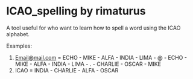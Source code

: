 # ICAO_spelling by rimaturus

A tool useful for who want to learn how to spell a word using the ICAO alphabet.

Examples:
1)  Email@mail.com = ECHO - MIKE - ALFA - INDIA - LIMA - @ - ECHO - MIKE - ALFA - INDIA - LIMA - . - CHARLIE - OSCAR - MIKE
2)  ICAO = INDIA - CHARLIE - ALFA - OSCAR
